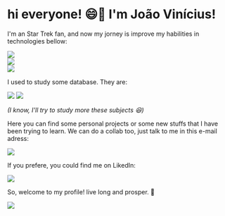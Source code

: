 <h1> hi everyone! 😄🖖 I'm João Vinícius! </h1>

<p>I'm an Star Trek fan, and now my jorney is improve my habilities in technologies bellow:</p>

![](https://img.shields.io/badge/C-00599C?style=for-the-badge&logo=c&logoColor=white) <br />
![](https://img.shields.io/badge/Java-ED8B00?style=for-the-badge&logo=java&logoColor=white) <br />
![](https://img.shields.io/badge/PHP-777BB4?style=for-the-badge&logo=php&logoColor=white) <br />

<p> I used to study some database. They are: </p> 

![](https://img.shields.io/badge/PostgreSQL-316192?style=for-the-badge&logo=postgresql&logoColor=white)
![](https://img.shields.io/badge/MySQL-00000F?style=for-the-badge&logo=mysql&logoColor=white)

<em> (I know, I'll try to study more these subjects 😆) </em>

<p> Here you can find some personal projects or some new stuffs that I have been trying to learn. We can do a collab too, just talk to me in this e-mail adress:</p>

<a href="mailto:joaoviniusdesouzasilva@hotmail.com"><img src="https://img.shields.io/badge/Microsoft_Outlook-0078D4?style=for-the-badge&logo=microsoft-outlook&logoColor=white"></a>

<p> If you prefere, you could find me on LikedIn: </p>

<a href="https://www.linkedin.com/in/jo%C3%A3o-v%C3%ADnicius-souza-silva-137336178/" target="_blank"><img src="https://img.shields.io/badge/LinkedIn-0077B5?style=for-the-badge&logo=linkedin&logoColor=white"></a>

<p> So, welcome to my profile! live long and prosper. 🖖</p>

![](https://media.giphy.com/media/IL4iTvQH0MjS/giphy.gif)
